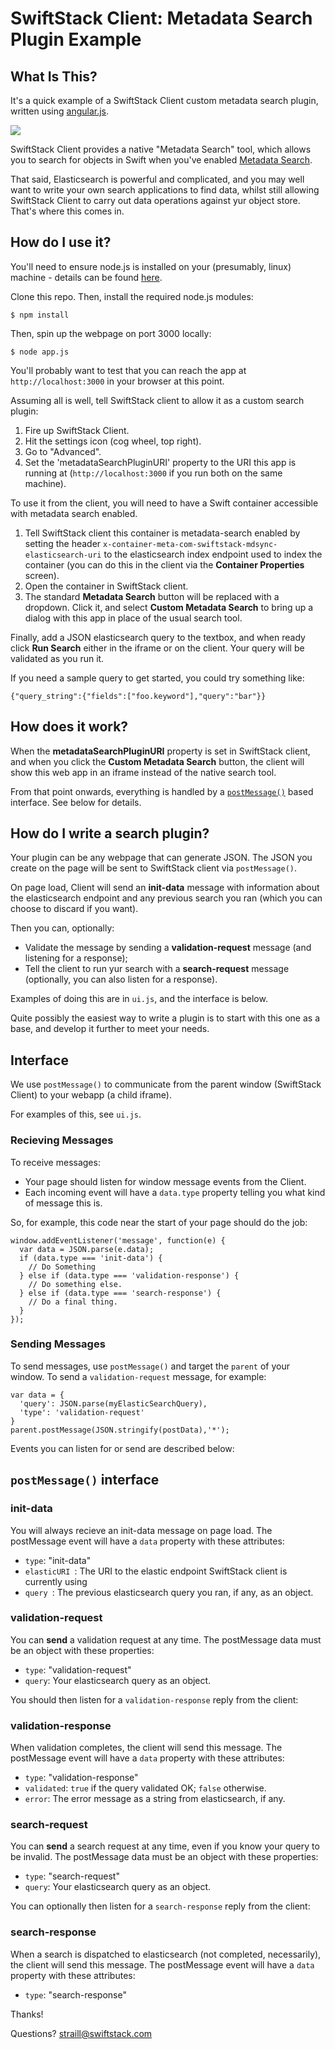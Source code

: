 # SwiftStack Client: Metadata Search Plugin Example

## What Is This?
It's a quick example of a SwiftStack Client custom metadata search plugin, written using [angular.js](https://angularjs.org).

![](https://github.com/swiftstack/swiftclientgui-mdsearch-plugin/blob/master/static/example.png)

SwiftStack Client provides a native "Metadata Search" tool, which allows you to search for objects in Swift when you've enabled [Metadata Search](https://www.swiftstack.com/docs/admin/cluster_management/metadata_sync.html).

That said, Elasticsearch is powerful and complicated, and you may well want to write your own search applications to find data, whilst still allowing SwiftStack Client to carry out data operations against yur object store. That's where this comes in.

## How do I use it?
You'll need to ensure node.js is installed on your (presumably, linux) machine - details can be found [here](https://nodejs.org/en/download/package-manager/#enterprise-linux-and-fedora). 

Clone this repo. Then, install the required node.js modules:
```
$ npm install 
```

Then, spin up the webpage on port 3000 locally:
```
$ node app.js
```

You'll probably want to test that you can reach the app at `http://localhost:3000` in your browser at this point.

Assuming all is well, tell SwiftStack client to allow it as a custom search plugin:

1. Fire up SwiftStack Client.
2. Hit the settings icon (cog wheel, top right).
3. Go to "Advanced".
3. Set the 'metadataSearchPluginURI' property to the URI this app is running at (`http://localhost:3000` if you run both on the same machine).

To use it from the client, you will need to have a Swift container accessible with metadata search enabled. 

1. Tell SwiftStack client this container is metadata-search enabled by setting the header `x-container-meta-com-swiftstack-mdsync-elasticsearch-uri` to the elasticsearch index endpoint used to index the container (you can do this in the client via the **Container Properties** screen).
2. Open the container in SwiftStack client.
3. The standard **Metadata Search** button will be replaced with a dropdown. Click it, and select **Custom Metadata Search** to bring up a dialog with this app in place of the usual search tool.

Finally, add a JSON elasticsearch query to the textbox, and when ready click **Run Search** either in the iframe or on the client. Your query will be validated as you run it.

If you need a sample query to get started, you could try something like:
```
{"query_string":{"fields":["foo.keyword"],"query":"bar"}}
```

## How does it work?
When the **metadataSearchPluginURI** property is set in SwiftStack client, and when you click the **Custom Metadata Search** button, the client will show this web app in an iframe instead of the native search tool.

From that point onwards, everything is handled by a [`postMessage()`](https://developer.mozilla.org/en-US/docs/Web/API/Window/postMessage) based interface. See below for details.

## How do I write a search plugin?
Your plugin can be any webpage that can generate JSON. The JSON you create on the page will be sent to SwiftStack client via `postMessage()`.

On page load, Client will send an **init-data** message with information about the elasticsearch endpoint and any previous search you ran (which you can choose to discard if you want).

Then you can, optionally:

 - Validate the message by sending a **validation-request** message (and listening for a response);
 - Tell the client to run yur search with a **search-request** message (optionally, you can also listen for a response).

Examples of doing this are in `ui.js`, and the interface is below.

Quite possibly the easiest way to write a plugin is to start with this one as a base, and develop it further to meet your needs.

## Interface
We use `postMessage()` to communicate from the parent window (SwiftStack Client) to your webapp (a child iframe). 

For examples of this, see `ui.js`.

### Recieving Messages

To receive messages:

 - Your page should listen for window message events from the Client.
 - Each incoming event will have a `data.type` property telling you what kind of message this is. 

So, for example, this code near the start of your page should do the job:

```
window.addEventListener('message', function(e) {
  var data = JSON.parse(e.data);
  if (data.type === 'init-data') { 
    // Do Something
  } else if (data.type === 'validation-response') { 
    // Do something else.
  } else if (data.type === 'search-response') { 
    // Do a final thing.
  }
});
```

### Sending Messages
To send messages, use `postMessage()` and target the `parent` of your window. To send a `validation-request` message, for example:

```
var data = {
  'query': JSON.parse(myElasticSearchQuery),
  'type': 'validation-request'
}
parent.postMessage(JSON.stringify(postData),'*');
```

Events you can listen for or send are described below:

## `postMessage()` interface

### init-data

You will always recieve an init-data message on page load. The postMessage event will have a `data` property with these attributes:

  - `type`: "init-data"
  - `elasticURI `: The URI to the elastic endpoint SwiftStack client is currently using
  - `query `: The previous elasticsearch query you ran, if any, as an object.

### validation-request

You can **send** a validation request at any time. The postMessage data must be an object with these properties:

  - `type`: "validation-request"
  - `query`: Your elasticsearch query as an object.

You should then listen for a `validation-response` reply from the client:

### validation-response

When validation completes, the client will send this message. The postMessage event will have a `data` property with these attributes:

  - `type`: "validation-response"
  - `validated`: `true` if the query validated OK; `false` otherwise.
  - `error`: The error message as a string from elasticsearch, if any.

### search-request

You can **send** a search request at any time, even if you know your query to be invalid. The postMessage data must be an object with these properties:

  - `type`: "search-request"
  - `query`: Your elasticsearch query as an object.

You can optionally then listen for a `search-response` reply from the client:

### search-response

When a search is dispatched to elasticsearch (not completed, necessarily), the client will send this message. The postMessage event will have a `data` property with these attributes:

  - `type`: "search-response"

Thanks!


Questions? straill@swiftstack.com






